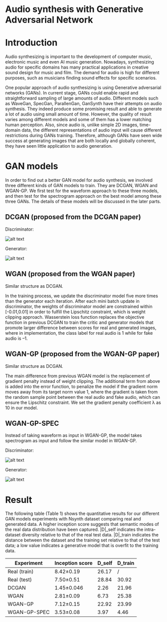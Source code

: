 # Audio synthesis with Generative Adversarial Network

# Introduction

Audio synthesizing is important to the development of computer music, electronic music and even AI music generation. Nowadays, synthesizing audio for specific domains has many practical applications in creative sound design for music and film. The demand for audio is high for different purposes, such as musicians finding sound effects for specific scenarios.

One popular approach of audio synthesizing is using Generative adversarial networks (GANs). In current stage, GANs could enable rapid and straightforward sampling of large amounts of audio. Different models such as WaveGan, SpecGan, ParallenGan, GanSynth have their attempts on audio synthesis. They indeed produce some promising result and able to generate a lot of audio using small amount of time. However, the quality of result varies among different models and some of them has a lower matching human perception. Also, since audio is, unlike simple 2D images, time-domain data, the different representations of audio input will cause different restrictions during GANs training. Therefore, although GANs have seen wide success at generating images that are both locally and globally coherent, they have seen little application to audio generation.

# GAN models
In order to find out a better GAN model for audio synthesis, we involved three different kinds of GAN models to train. They are DCGAN, WGAN and WGAN-GP. We first test for the waveform approach to these three models, and then test for the spectrogram approach on the best model among these three GANs. The details of these models will be discussed in the later parts.

## DCGAN (proposed from the DCGAN paper)
Discriminator:

![alt text](https://github.com/div1121/ESTR3108-AI-Project/blob/main/Training%20Result/DCGAN/DCGAN-Discriminator-structure.JPG)

Generator:

![alt text](https://github.com/div1121/ESTR3108-AI-Project/blob/main/Training%20Result/DCGAN/DCGAN-Generator-structure.JPG)

## WGAN (proposed from the WGAN paper)
Similar structure as DCGAN.

In the training process, we update the discriminator model five more times than the generator each iteration. After each mini batch update in discriminator, the weights of discriminator model are constrained within [-0.01,0.01] in order to fulfill the Lipschitz constraint, which is weight clipping approach. Wasserstein loss function replaces the objective function in previous DCGAN to train the critic and generator models that promote larger difference between scores for real and generated images, where in implementation, the class label for real audio is 1 while for fake audio is –1.

## WGAN-GP (proposed from the WGAN-GP paper)
Similar structure as DCGAN.

The main difference from previous WGAN model is the replacement of gradient penalty instead of weight clipping. The additional term from above is added into the error function, to penalize the model if the gradient norm moves away from its target norm value 1, where the gradient is taken from the random sample point between the real audio and fake audio, which can ensure the Lipschitz constraint. We set the gradient penalty coefficient λ as 10 in our model.

## WGAN-GP-SPEC
Instead of taking waveform as input in WGAN-GP, the model takes spectrogram as input and follow the similar model in WGAN-GP.

Discriminator:

![alt text](https://github.com/div1121/ESTR3108-AI-Project/blob/main/Training%20Result/WGANGP-SPEC/WGANGP-SPEC-Discriminator-structure.JPG)

Generator:

![alt text](https://github.com/div1121/ESTR3108-AI-Project/blob/main/Training%20Result/WGANGP-SPEC/WGANGP-SPEC-generator-structure.JPG)

# Result

The following table (Table 1) shows the quantitative results for our different GAN models experiments with Nsynth dataset comparing real and generated data. A higher inception score suggests that semantic modes of the real data distribution have been captured. |D|_self indicates the intra-dataset diversity relative to that of the real test data. |D|_train indicates the distance between the dataset and the training set relative to that of the test data; a low value indicates a generative model that is overfit to the training data.

| Experiment    | Inception score | D_self | D_train|
| ------------- | --------------- | ------ | ------ |
| Real (train)  | 8.42±0.19       | 26.17  |    /   |
| Real (test)   | 7.50±0.51       | 28.84  | 30.92  |
| DCGAN         | 1.45±0.046      | 2.26   | 21.96  |
| WGAN          | 2.81±0.09       | 6.73   | 25.38  |
| WGAN-GP       | 7.12±0.15       | 22.92  | 23.99  |
| WGAN-GP-SPEC  | 3.53±0.08       | 3.97   | 4.46   |


